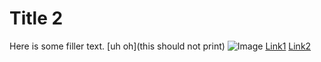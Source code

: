 # Title 2

Here is some filler text.
[uh oh](this should not print)
![Image](sdsadadfadfsfasd)
[Link1](https://www.youtube.com/watch?v=dQw4w9WgXcQ)
[Link2](https://www.google.com/maps)